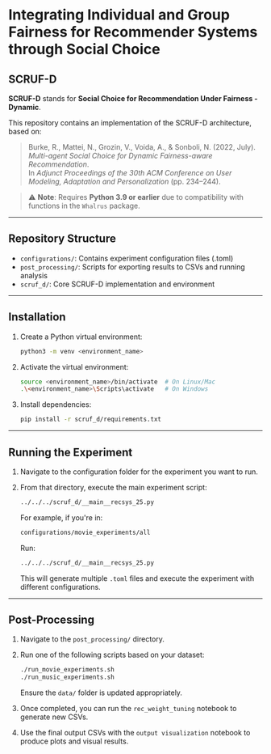 # Integrating Individual and Group Fairness for Recommender Systems through Social Choice

## SCRUF-D

**SCRUF-D** stands for **Social Choice for Recommendation Under Fairness - Dynamic**.

This repository contains an implementation of the SCRUF-D architecture, based on:

> Burke, R., Mattei, N., Grozin, V., Voida, A., & Sonboli, N. (2022, July).  
> *Multi-agent Social Choice for Dynamic Fairness-aware Recommendation*.  
> In *Adjunct Proceedings of the 30th ACM Conference on User Modeling, Adaptation and Personalization* (pp. 234–244).

> ⚠️ **Note**: Requires **Python 3.9 or earlier** due to compatibility with functions in the `Whalrus` package.

---

## Repository Structure

- `configurations/`: Contains experiment configuration files (.toml)
- `post_processing/`: Scripts for exporting results to CSVs and running analysis
- `scruf_d/`: Core SCRUF-D implementation and environment

---

## Installation

1. Create a Python virtual environment:

   ```bash
   python3 -m venv <environment_name>
   ```

2. Activate the virtual environment:

   ```bash
   source <environment_name>/bin/activate  # On Linux/Mac
   .\<environment_name>\Scripts\activate   # On Windows
   ```

3. Install dependencies:

   ```bash
   pip install -r scruf_d/requirements.txt
   ```

---

## Running the Experiment

1. Navigate to the configuration folder for the experiment you want to run.
2. From that directory, execute the main experiment script:

   ```bash
   ../../../scruf_d/__main__recsys_25.py
   ```

   For example, if you're in:

   ```bash
   configurations/movie_experiments/all
   ```

   Run:

   ```bash
   ../../../scruf_d/__main__recsys_25.py
   ```

   This will generate multiple `.toml` files and execute the experiment with different configurations.

---

## Post-Processing

1. Navigate to the `post_processing/` directory.
2. Run one of the following scripts based on your dataset:

   ```bash
   ./run_movie_experiments.sh
   ./run_music_experiments.sh
   ```

   Ensure the `data/` folder is updated appropriately.

3. Once completed, you can run the `rec_weight_tuning` notebook to generate new CSVs.
4. Use the final output CSVs with the `output visualization` notebook to produce plots and visual results.
```